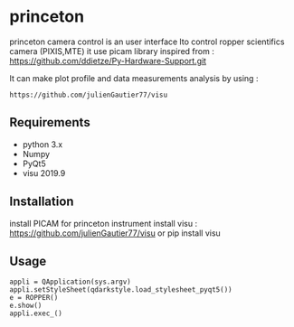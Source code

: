 # princeton

princeton camera control is an user interface lto control ropper scientifics camera (PIXIS,MTE)
it use picam library inspired from :
https://github.com/ddietze/Py-Hardware-Support.git

It can make plot profile and data measurements analysis by using :

    https://github.com/julienGautier77/visu

## Requirements
*   python 3.x
*   Numpy
*   PyQt5
*   visu 2019.9
    
## Installation
install PICAM for princeton instrument
install visu :
https://github.com/julienGautier77/visu
or 
pip install visu 

## Usage
    appli = QApplication(sys.argv) 
    appli.setStyleSheet(qdarkstyle.load_stylesheet_pyqt5())
    e = ROPPER()  
    e.show()
    appli.exec_()       
